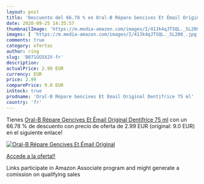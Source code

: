 ```yaml
---
layout: post
title: 'Descuento del 66.78 % en Oral-B Répare Gencives Et Émail Original'
date: 2020-09-25 14:35:57
thumbnailImage: 'https://m.media-amazon.com/images/I/41Jk4qJTSQL._SL200_.jpg'
images: [ 'https://m.media-amazon.com/images/I/41Jk4qJTSQL._SL200_.jpg' ]
comments: true
category: ofertas
author: ring
slug: 'B071GG5X2V-fr'
description:
actualPrice: 2.99 EUR
currency: EUR
price: 2.99
comparePrice: 9.0 EUR
inStock: true
prodname: 'Oral-B Répare Gencives Et Émail Original Dentifrice 75 ml'
country: 'fr'
---
```


Tienes [Oral-B Répare Gencives Et Émail Original Dentifrice 75 ml](https://www.amazon.fr/dp/B071GG5X2V/?tag=tolees0d-21) con un 66.78 % de descuento con precio de oferta de 2.99 EUR (original: 9.0 EUR) en el siguiente enlace!

[![Oral-B Répare Gencives Et Émail Original](https://m.media-amazon.com/images/I/41Jk4qJTSQL._SL200_.jpg)](https://www.amazon.fr/dp/B071GG5X2V/?tag=tolees0d-21)

[Accede a la oferta!!](https://www.amazon.fr/dp/B071GG5X2V/?tag=tolees0d-21)

Links participate in Amazon Associate program and might generate a comission on qualifying sales


